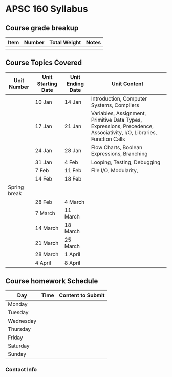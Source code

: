 # APSC 160 Syllabus

## Course grade breakup

| Item | Number | Total Weight | Notes |
| ---- | ------ | ------------ | ----- |
|      |        |              |       |


## Course Topics Covered

| Unit Number  | Unit Starting Date | Unit Ending Date | Unit Content                                                                                                        |
| ------------ | ------------------ | ---------------- | ------------------------------------------------------------------------------------------------------------------- |
|              | 10 Jan             | 14 Jan           | Introduction, Computer Systems, Compilers                                                                           |
|              | 17 Jan             | 21 Jan           | Variables, Assignment, Primitive Data Types, Expressions, Precedence, Associativity, I/O, Libraries, Function Calls |
|              | 24 Jan             | 28 Jan           | Flow Charts, Boolean Expressions, Branching                                                                         |
|              | 31 Jan             | 4 Feb            | Looping, Testing, Debugging                                                                                         |
|              | 7 Feb              | 11 Feb           | File I/O, Modularity,                                                                                                                     |
|              | 14 Feb             | 18 Feb           |                                                                                                                     |
| Spring break |                    |                  |                                                                                                                     |
|              | 28 Feb             | 4 March          |                                                                                                                     |
|              | 7 March            | 11 March         |                                                                                                                     |
|              | 14 March           | 18 March         |                                                                                                                     |
|              | 21 March           | 25 March         |                                                                                                                     |
|              | 28 March           | 1 April          |                                                                                                                     |
|              | 4 April            | 8 April          |                                                                                                                     |




## Course homework Schedule
| Day       | Time | Content to Submit |
| --------- | ---- | ----------------- |
| Monday    |      |                   |
| Tuesday   |      |                   |
| Wednesday |      |                   |
| Thursday  |      |                   |
| Friday    |      |                   |
| Saturday  |      |                   |
| Sunday    |      |                   |


### Contact Info



